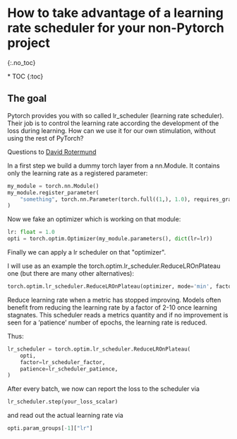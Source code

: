 # How to take advantage of a learning rate scheduler for your non-Pytorch project
{:.no_toc}

<nav markdown="1" class="toc-class">
* TOC
{:toc}
</nav>

## The goal

Pytorch provides you with so called lr_scheduler (learning rate scheduler). Their job is to control the learning rate according the development of the loss during learning. How can we use it for our own stimulation, without using the rest of PyTorch? 

Questions to [David Rotermund](mailto:davrot@uni-bremen.de)

In a first step we build a dummy torch layer from a nn.Module. It contains only the learning rate as a registered parameter: 

```python
my_module = torch.nn.Module()
my_module.register_parameter(
    "something", torch.nn.Parameter(torch.full((1,), 1.0), requires_grad=True)
)
```

Now we fake an optimizer which is working on that module:

```python
lr: float = 1.0
opti = torch.optim.Optimizer(my_module.parameters(), dict(lr=lr))
```

Finally we can apply a lr scheduler on that "optimizer".

I will use as an example the torch.optim.lr_scheduler.ReduceLROnPlateau one (but there are many other alternatives):

```python
torch.optim.lr_scheduler.ReduceLROnPlateau(optimizer, mode='min', factor=0.1, patience=10, threshold=0.0001, threshold_mode='rel', cooldown=0, min_lr=0, eps=1e-08, verbose=False)
```

Reduce learning rate when a metric has stopped improving. Models often benefit from reducing the learning rate by a factor of 2-10 once learning stagnates. 
This scheduler reads a metrics quantity and if no improvement is seen for a ‘patience’ number of epochs, the learning rate is reduced.

Thus:

```python
lr_scheduler = torch.optim.lr_scheduler.ReduceLROnPlateau(
    opti,
    factor=lr_scheduler_factor,
    patience=lr_scheduler_patience,
)
``` 

After every batch, we now can report the loss to the scheduler via

```python
lr_scheduler.step(your_loss_scalar)
``` 

and read out the actual learning rate via

```python
opti.param_groups[-1]["lr"]
``` 
